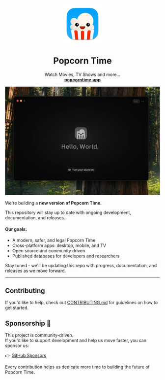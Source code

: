 <div align="center">
   <img align="center" width="128px" src="crates/popcorntime-tauri/icons/128x128@2x.png" />
	<h1 align="center"><b>Popcorn Time</b></h1>
	<p align="center">
		Watch Movies, TV Shows and more...
    <br />
    <a href="https://popcorntime.app"><strong>popcorntime.app</strong></a>
  </p>
</div>

![gitbutler_client](/resources/screenshot.jpg)

We're building a **new version of Popcorn Time**.

This repository will stay up to date with ongoing development, documentation, and releases.

#### Our goals:

- A modern, safer, and legal Popcorn Time
- Cross-platform apps: desktop, mobile, and TV
- Open source and community driven
- Published databases for developers and researchers

Stay tuned - we'll be updating this repo with progress, documentation, and releases as we move forward.

---

## Contributing

If you'd like to help, check out [CONTRIBUTING.md](./.github/CONTRIBUTING.md) for guidelines on how to get started.

## Sponsorship 💜

This project is community-driven.  
If you'd like to support development and help us move faster, you can sponsor us:

👉 [GitHub Sponsors](https://github.com/sponsors/popcorntime)

Every contribution helps us dedicate more time to building the future of Popcorn Time.
